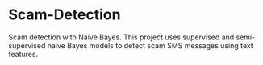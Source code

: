 # Scam-Detection
Scam detection with Naive Bayes. This project uses supervised and semi-supervised naive Bayes models to detect scam SMS messages using text features.
